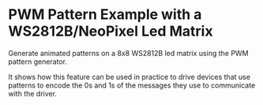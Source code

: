 # PWM Pattern Example with a WS2812B/NeoPixel Led Matrix

Generate animated patterns on a 8x8 WS2812B led matrix using the PWM pattern generator.

It shows how this feature can be used in practice to drive devices that use patterns to encode the 0s and 1s of the messages they use to communicate with the driver.


